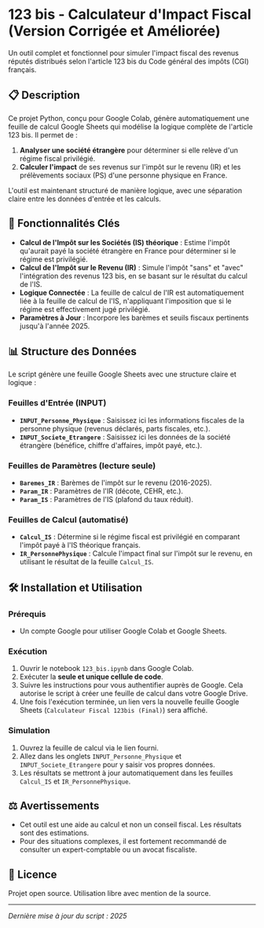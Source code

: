 # 123 bis - Calculateur d'Impact Fiscal (Version Corrigée et Améliorée)

Un outil complet et fonctionnel pour simuler l'impact fiscal des revenus réputés distribués selon l'article 123 bis du Code général des impôts (CGI) français.

## 📋 Description

Ce projet Python, conçu pour Google Colab, génère automatiquement une feuille de calcul Google Sheets qui modélise la logique complète de l'article 123 bis. Il permet de :

1.  **Analyser une société étrangère** pour déterminer si elle relève d'un régime fiscal privilégié.
2.  **Calculer l'impact** de ses revenus sur l'impôt sur le revenu (IR) et les prélèvements sociaux (PS) d'une personne physique en France.

L'outil est maintenant structuré de manière logique, avec une séparation claire entre les données d'entrée et les calculs.

## 🚀 Fonctionnalités Clés

- **Calcul de l'Impôt sur les Sociétés (IS) théorique** : Estime l'impôt qu'aurait payé la société étrangère en France pour déterminer si le régime est privilégié.
- **Calcul de l'Impôt sur le Revenu (IR)** : Simule l'impôt "sans" et "avec" l'intégration des revenus 123 bis, en se basant sur le résultat du calcul de l'IS.
- **Logique Connectée** : La feuille de calcul de l'IR est automatiquement liée à la feuille de calcul de l'IS, n'appliquant l'imposition que si le régime est effectivement jugé privilégié.
- **Paramètres à Jour** : Incorpore les barèmes et seuils fiscaux pertinents jusqu'à l'année 2025.

## 📊 Structure des Données

Le script génère une feuille Google Sheets avec une structure claire et logique :

### Feuilles d'Entrée (INPUT)
- **`INPUT_Personne_Physique`** : Saisissez ici les informations fiscales de la personne physique (revenus déclarés, parts fiscales, etc.).
- **`INPUT_Societe_Etrangere`** : Saisissez ici les données de la société étrangère (bénéfice, chiffre d'affaires, impôt payé, etc.).

### Feuilles de Paramètres (lecture seule)
- **`Baremes_IR`** : Barèmes de l'impôt sur le revenu (2016-2025).
- **`Param_IR`** : Paramètres de l'IR (décote, CEHR, etc.).
- **`Param_IS`** : Paramètres de l'IS (plafond du taux réduit).

### Feuilles de Calcul (automatisé)
- **`Calcul_IS`** : Détermine si le régime fiscal est privilégié en comparant l'impôt payé à l'IS théorique français.
- **`IR_PersonnePhysique`** : Calcule l'impact final sur l'impôt sur le revenu, en utilisant le résultat de la feuille `Calcul_IS`.

## 🛠️ Installation et Utilisation

### Prérequis
- Un compte Google pour utiliser Google Colab et Google Sheets.

### Exécution
1.  Ouvrir le notebook `123_bis.ipynb` dans Google Colab.
2.  Exécuter la **seule et unique cellule de code**.
3.  Suivre les instructions pour vous authentifier auprès de Google. Cela autorise le script à créer une feuille de calcul dans votre Google Drive.
4.  Une fois l'exécution terminée, un lien vers la nouvelle feuille Google Sheets (`Calculateur Fiscal 123bis (Final)`) sera affiché.

### Simulation
1.  Ouvrez la feuille de calcul via le lien fourni.
2.  Allez dans les onglets `INPUT_Personne_Physique` et `INPUT_Societe_Etrangere` pour y saisir vos propres données.
3.  Les résultats se mettront à jour automatiquement dans les feuilles `Calcul_IS` et `IR_PersonnePhysique`.

## ⚖️ Avertissements

- Cet outil est une aide au calcul et non un conseil fiscal. Les résultats sont des estimations.
- Pour des situations complexes, il est fortement recommandé de consulter un expert-comptable ou un avocat fiscaliste.

## 📝 Licence

Projet open source. Utilisation libre avec mention de la source.

---
*Dernière mise à jour du script : 2025*
